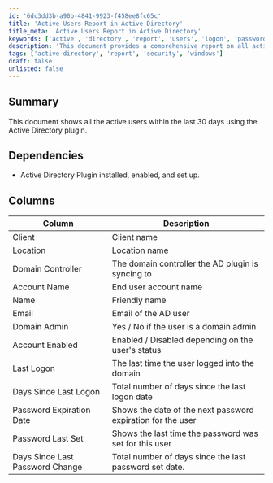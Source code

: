 ```yaml
---
id: '6dc3dd3b-a90b-4841-9923-f458ee8fc65c'
title: 'Active Users Report in Active Directory'
title_meta: 'Active Users Report in Active Directory'
keywords: ['active', 'directory', 'report', 'users', 'logon', 'password', 'expiration', 'status']
description: 'This document provides a comprehensive report on all active users within the last 30 days using the Active Directory plugin. It includes details such as account status, last logon time, and password information, ensuring administrators have valuable insights into user activity and security.'
tags: ['active-directory', 'report', 'security', 'windows']
draft: false
unlisted: false
---
```


## Summary

This document shows all the active users within the last 30 days using the Active Directory plugin.

## Dependencies

- Active Directory Plugin installed, enabled, and set up.

## Columns

| Column                        | Description                                                |
|-------------------------------|------------------------------------------------------------|
| Client                        | Client name                                               |
| Location                      | Location name                                             |
| Domain Controller             | The domain controller the AD plugin is syncing to         |
| Account Name                  | End user account name                                     |
| Name                          | Friendly name                                            |
| Email                         | Email of the AD user                                     |
| Domain Admin                  | Yes / No if the user is a domain admin                   |
| Account Enabled               | Enabled / Disabled depending on the user's status         |
| Last Logon                   | The last time the user logged into the domain             |
| Days Since Last Logon        | Total number of days since the last logon date            |
| Password Expiration Date      | Shows the date of the next password expiration for the user|
| Password Last Set             | Shows the last time the password was set for this user    |
| Days Since Last Password Change| Total number of days since the last password set date.    |


